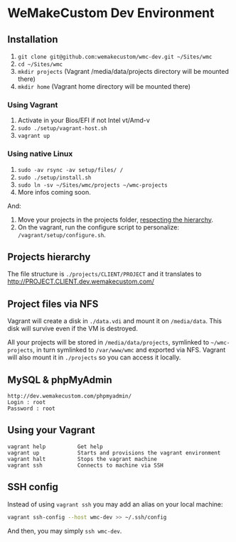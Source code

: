 WeMakeCustom Dev Environment
===========================================


## Installation

 1. `git clone git@github.com:wemakecustom/wmc-dev.git ~/Sites/wmc`
 2. `cd ~/Sites/wmc`
 3. `mkdir projects` (Vagrant /media/data/projects directory will be mounted there)
 3. `mkdir home` (Vagrant home directory will be mounted there)

### Using Vagrant

 1. Activate in your Bios/EFI if not Intel vt/Amd-v 
 2. `sudo ./setup/vagrant-host.sh`
 3. `vagrant up`

### Using native Linux

 1. `sudo -av rsync -av setup/files/ /`
 2. `sudo ./setup/install.sh`
 3. `sudo ln -sv ~/Sites/wmc/projects ~/wmc-projects`
 3. More infos coming soon.

And:

 1. Move your projects in the projects folder, [respecting the hierarchy](#projects-hierarchy).
 2. On the vagrant, run the configure script to personalize: `/vagrant/setup/configure.sh`.

## Projects hierarchy

The file structure is `./projects/CLIENT/PROJECT` and it translates to http://PROJECT.CLIENT.dev.wemakecustom.com/

## Project files via NFS

Vagrant will create a disk in `./data.vdi` and mount it on `/media/data`.
This disk will survive even if the VM is destroyed.

All your projects will be stored in `/media/data/projects`, symlinked to `~/wmc-projects`, in turn symlinked to `/var/www/wmc` and exported via NFS.
Vagrant will also mount it in `./projects` so you can access it locally.

## MySQL & phpMyAdmin
    http://dev.wemakecustom.com/phpmyadmin/
    Login : root
    Password : root

## Using your Vagrant

    vagrant help          Get help
    vagrant up            Starts and provisions the vagrant environment
    vagrant halt          Stops the vagrant machine
    vagrant ssh           Connects to machine via SSH

## SSH config

Instead of using `vagrant ssh` you may add an alias on your local machine:

```bash
vagrant ssh-config --host wmc-dev >> ~/.ssh/config
```

And then, you may simply `ssh wmc-dev`.
